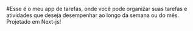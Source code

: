 #Esse é o meu app de tarefas, onde você pode organizar suas tarefas e atividades que deseja desempenhar ao longo da semana ou do mês.
Projetado em Next-js!